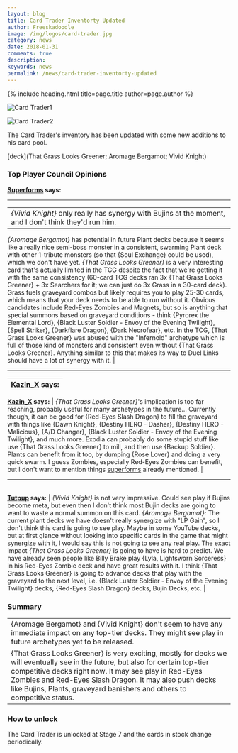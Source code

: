 ```yaml
---
layout: blog
title: Card Trader Inventorty Updated
author: Freeskadoodle
image: /img/logos/card-trader.jpg
category: news
date: 2018-01-31
comments: true
description: 
keywords: news
permalink: /news/card-trader-inventorty-updated
---
```


{% include heading.html title=page.title author=page.author %}

![Card Trader1](https://media.discordapp.net/attachments/358808598811377675/408063440524148736/ctjan29.jpg?width=1215&height=427)

![Card Trader2](https://i.imgur.com/GTgOiRG.png)

The Card Trader's inventory has been updated with some new additions to his card pool.


[deck](That Grass Looks Greener; Aromage Bergamot; Vivid Knight)


### Top Player Council Opinions
**[Superforms](/authors/superforms/) says:** 

-------

|     |
| :------- |
| *{Vivid Knight}* only really has synergy with Bujins at the moment, and I don't think they'd run him. |
*{Aromage Bergamot}* has potential in future Plant decks because it seems like a really nice semi-boss monster in a consistent, swarming Plant deck with other 1-tribute monsters (so that {Soul Exchange} could be used), which we don't have yet. 
 *{That Grass Looks Greener}* is a very interesting card that's actually limited in the TCG despite the fact that we're getting it with the same consistency (60-card TCG decks ran 3x {That Grass Looks Greener} + 3x Searchers for it; we can just do 3x Grass in a 30-card deck). Grass fuels graveyard combos but likely requires you to play 25-30 cards, which means that your deck needs to be able to run without it. 
Obvious candidates include Red-Eyes Zombies and Magnets, but so is anything that special summons based on graveyard conditions - think {Pyrorex the Elemental Lord}, {Black Luster Soldier - Envoy of the Evening Twilight}, {Spell Striker}, {Darkflare Dragon}, {Dark Necrofear}, etc. 
In the TCG, {That Grass Looks Greener} was abused with the "Infernoid" archetype which is full of those kind of monsters and consistent even without {That Grass Looks Greener}. Anything similar to this that makes its way to Duel Links should have a lot of synergy with it. |

------

| **[Kazin_X](/authors/kazin_x/)  says:**  |
| :------- |
**[Kazin_X](/authors/kazin_x/)  says:** 
| *{That Grass Looks Greener}*'s implication is too far reaching, probably useful for many archetypes in the future...
Currently though, it can be good for {Red-Eyes Slash Dragon} to fill the graveyard with things like {Dawn Knight}, {Destiny HERO - Dasher}, {Destiny HERO - Malicious}, {A/D Changer}, {Black Luster Soldier - Envoy of the Evening Twilight}, and much more.
Exodia can probably do some stupid stuff like use {That Grass Looks Greener} to mill, and then use {Backup Soldier}.
Plants can benefit from it too, by dumping {Rose Lover} and doing a very quick swarm.
I guess Zombies, especially Red-Eyes Zombies can benefit, but I don't want to mention things <a href="https://duellinksmeta.netlify.com/authors/superforms.html">superforms</a> already mentioned. |

------

|     |
| :------- |
**[Tutpup](/authors/tutpup/) says:** 
| *{Vivid Knight}* is not very impressive. Could see play if Bujins become meta, but even then I don't think most Bujin decks are going to want to waste a normal summon on this card.
*{Aromage Bergamot}:* The current plant decks we have doesn't really synergize with "LP Gain", so I don't think this card is going to see play. Maybe in some YouTube decks, but at first glance without looking into specific cards in the game that might synergize with it, I would say this is not going to see any real play.
The exact impact *{That Grass Looks Greener}* is going to have is hard to predict. We have already seen people like Billy Brake play {Lyla, Lightsworn Sorceress} in his Red-Eyes Zombie deck and have great results with it. I think {That Grass Looks Greener} is going to advance decks that play with the graveyard to the next level, i.e. {Black Luster Soldier - Envoy of the Evening Twilight} decks, {Red-Eyes Slash Dragon} decks, Bujin Decks, etc. | 

### Summary

|     |
| :------- |
| {Aromage Bergamot} and {Vivid Knight} don't seem to have any immediate impact on any top-tier decks. They might see play in future archetypes yet to be released.
{That Grass Looks Greener} is very exciting, mostly for decks we will eventually see in the future, but also for certain top-tier competitive decks right now. It may see play in Red-Eyes Zombies and Red-Eyes Slash Dragon. It may also push decks like Bujins, Plants, graveyard banishers and others to competitive status. |

### How to unlock
The Card Trader is unlocked at Stage 7 and the cards in stock change periodically.